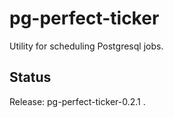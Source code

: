 pg-perfect-ticker
=================

Utility for scheduling Postgresql jobs.


Status
------

Release: pg-perfect-ticker-0.2.1 .
